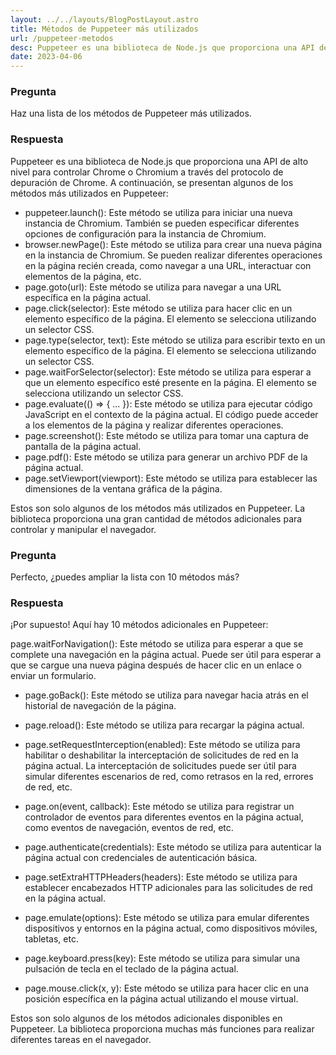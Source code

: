 ```yaml
---
layout: ../../layouts/BlogPostLayout.astro
title: Métodos de Puppeteer más utilizados
url: /puppeteer-metodos
desc: Puppeteer es una biblioteca de Node.js que proporciona una API de alto nivel para controlar Chrome o Chromium. En este post te muestro los métodos de Puppeteer más utilizados.
date: 2023-04-06
--- 
```


### Pregunta

Haz una lista de los métodos de Puppeteer más utilizados.

### Respuesta

Puppeteer es una biblioteca de Node.js que proporciona una API de alto nivel para controlar Chrome o Chromium a través del protocolo de depuración de Chrome. A continuación, se presentan algunos de los métodos más utilizados en Puppeteer:

- puppeteer.launch(): Este método se utiliza para iniciar una nueva instancia de Chromium. También se pueden especificar diferentes opciones de configuración para la instancia de Chromium.
- browser.newPage(): Este método se utiliza para crear una nueva página en la instancia de Chromium. Se pueden realizar diferentes operaciones en la página recién creada, como navegar a una URL, interactuar con elementos de la página, etc.
- page.goto(url): Este método se utiliza para navegar a una URL específica en la página actual.
- page.click(selector): Este método se utiliza para hacer clic en un elemento específico de la página. El elemento se selecciona utilizando un selector CSS.
- page.type(selector, text): Este método se utiliza para escribir texto en un elemento específico de la página. El elemento se selecciona utilizando un selector CSS.
- page.waitForSelector(selector): Este método se utiliza para esperar a que un elemento específico esté presente en la página. El elemento se selecciona utilizando un selector CSS.
- page.evaluate(() => { ... }): Este método se utiliza para ejecutar código JavaScript en el contexto de la página actual. El código puede acceder a los elementos de la página y realizar diferentes operaciones.
- page.screenshot(): Este método se utiliza para tomar una captura de pantalla de la página actual.
- page.pdf(): Este método se utiliza para generar un archivo PDF de la página actual.
- page.setViewport(viewport): Este método se utiliza para establecer las dimensiones de la ventana gráfica de la página.

Estos son solo algunos de los métodos más utilizados en Puppeteer. La biblioteca proporciona una gran cantidad de métodos adicionales para controlar y manipular el navegador.

### Pregunta

Perfecto, ¿puedes ampliar la lista con 10 métodos más?

### Respuesta

¡Por supuesto! Aquí hay 10 métodos adicionales en Puppeteer:

page.waitForNavigation(): Este método se utiliza para esperar a que se complete una navegación en la página actual. Puede ser útil para esperar a que se cargue una nueva página después de hacer clic en un enlace o enviar un formulario.

- page.goBack(): Este método se utiliza para navegar hacia atrás en el historial de navegación de la página.

- page.reload(): Este método se utiliza para recargar la página actual.

- page.setRequestInterception(enabled): Este método se utiliza para habilitar o deshabilitar la interceptación de solicitudes de red en la página actual. La interceptación de solicitudes puede ser útil para simular diferentes escenarios de red, como retrasos en la red, errores de red, etc.

- page.on(event, callback): Este método se utiliza para registrar un controlador de eventos para diferentes eventos en la página actual, como eventos de navegación, eventos de red, etc.

- page.authenticate(credentials): Este método se utiliza para autenticar la página actual con credenciales de autenticación básica.

- page.setExtraHTTPHeaders(headers): Este método se utiliza para establecer encabezados HTTP adicionales para las solicitudes de red en la página actual.

- page.emulate(options): Este método se utiliza para emular diferentes dispositivos y entornos en la página actual, como dispositivos móviles, tabletas, etc.

- page.keyboard.press(key): Este método se utiliza para simular una pulsación de tecla en el teclado de la página actual.

- page.mouse.click(x, y): Este método se utiliza para hacer clic en una posición específica en la página actual utilizando el mouse virtual.

Estos son solo algunos de los métodos adicionales disponibles en Puppeteer. La biblioteca proporciona muchas más funciones para realizar diferentes tareas en el navegador.